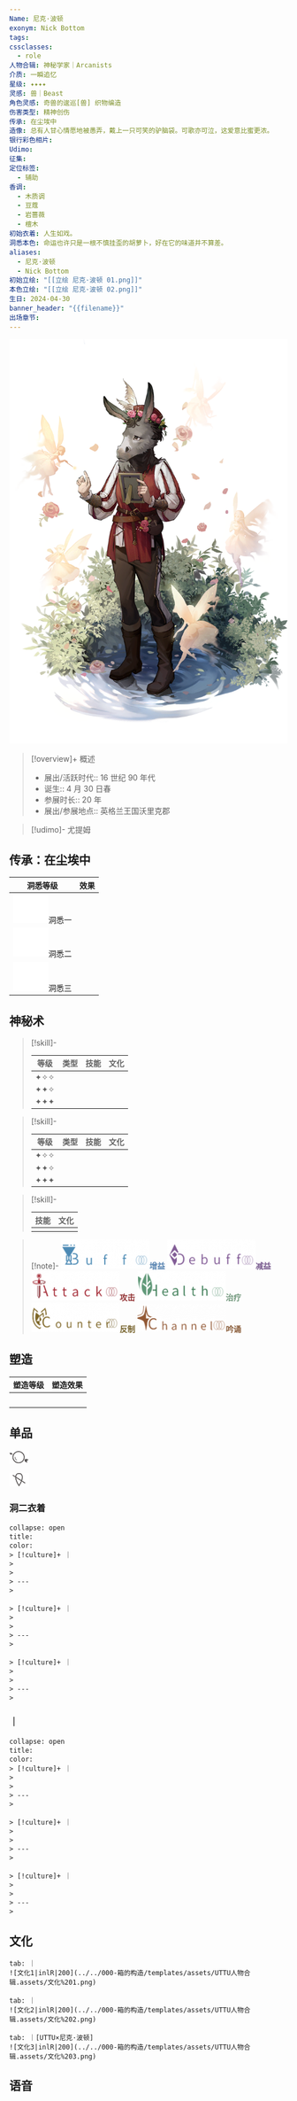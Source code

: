 ```yaml
---
Name: 尼克·波顿
exonym: Nick Bottom
tags: 
cssclasses:
  - role
人物合辑: 神秘学家｜Arcanists
介质: 一瞬追忆
星级: ✦✦✦✦
灵感: 兽｜Beast
角色灵感: 奇兽的逡巡[兽] 织物编造
伤害类型: 精神创伤
传承: 在尘埃中
造像: 总有人甘心情愿地被愚弄，戴上一只可笑的驴脑袋。可歌亦可泣，这爱意比蜜更浓。
银行彩色相片: 
Udimo: 
征集: 
定位标签:
  - 辅助
香调:
  - 木质调
  - 豆蔻
  - 岩蔷薇
  - 檀木
初始衣着: 人生如戏。
洞悉本色: 命运也许只是一根不慎挂歪的胡萝卜，好在它的味道并不算差。
aliases:
  - 尼克·波顿
  - Nick Bottom
初始立绘: "[[立绘 尼克·波顿 01.png]]"
本色立绘: "[[立绘 尼克·波顿 02.png]]"
生日: 2024-04-30
banner_header: "{{filename}}"
出场章节:
---
```

![cover](assets/尼克·波顿｜Nick%20Bottom.assets/立绘%20尼克·波顿%2002.png)

> [!overview]+ 概述
> - 展出/活跃时代:: 16 世纪 90 年代
> - 诞生:: 4 月 30 日春
> - 参展时长:: 20 年
> - 展出/参展地点:: 英格兰王国沃里克郡

> [!udimo]- 尤提姆
> 
> 

## 传承：在尘埃中

|                                 洞悉等级                                  | 效果  |
| :-------------------------------------------------------------------: | :-: |
| ![洞悉一\|50](../../000-箱的构造/templates/assets/UTTU人物合辑.assets/图标%20洞悉Ⅰ.png)洞悉一 |     |
| ![洞悉二\|50](../../000-箱的构造/templates/assets/UTTU人物合辑.assets/图标%20洞悉Ⅱ.png)洞悉二 |     |
| ![洞悉三\|50](../../000-箱的构造/templates/assets/UTTU人物合辑.assets/图标%20洞悉Ⅲ.png)洞悉三 |     |

## 神秘术

> [!skill]- 
> 
> 
> | 等级  | 类型  | 技能  | 文化  |
> | :-: | :-: | :-: | :-: |
> | ✦✧✧ |     |     |     |
> | ✦✦✧ |     |     |     |
> | ✦✦✦ |     |     |     |
> 

> [!skill]- 
> 
> 
> | 等级  | 类型  | 技能  | 文化  |
> | :-: | :-: | :-: | :-: |
> | ✦✧✧ |     |     |     |
> | ✦✦✧ |     |     |     |
> | ✦✦✦ |     |     |     |
> 

> [!skill]- 
> 
> 
> | 技能 | 文化 |
> | :--: | :--: |
> |      |      |
> 



> [!note]- 
> ![增益](../../000-箱的构造/templates/assets/UTTU人物合辑.assets/Buff.png)<b><font color="#5c87b3">增益</font></b>
> ![减益](../../000-箱的构造/templates/assets/UTTU人物合辑.assets/Debuff.png)<b><font color="#7B5E91">减益</font></b>
> ![攻击](../../000-箱的构造/templates/assets/UTTU人物合辑.assets/Attack.png)<b><font color="#933334">攻击</font></b>
> ![治疗](../../000-箱的构造/templates/assets/UTTU人物合辑.assets/Health.png)<b><font color="#6F967A">治疗</font></b>
> ![反制](../../000-箱的构造/templates/assets/UTTU人物合辑.assets/Counter.png)<b><font color="#78652F">反制</font></b>
> ![吟诵](../../000-箱的构造/templates/assets/UTTU人物合辑.assets/Channel.png)<b><font color="#895C39">吟诵</font></b>

## 塑造

| 塑造等级 | 塑造效果 |
| :--: | :--: |
|      |      |
|      |      |
|      |      |
|      |      |
|      |      |


## 单品

![利齿子儿|inlL](../../000-箱的构造/templates/assets/UTTU人物合辑.assets/货币%20利齿子儿.png)

![纯雨滴|inlL](../../000-箱的构造/templates/assets/UTTU人物合辑.assets/货币%20纯雨滴.png)

### 洞二衣着

````ad-flex
collapse: open
title: 
color: 
> [!culture]+ ｜
> 
> 
> ---
> 

> [!culture]+ ｜
> 
> 
> ---
> 

> [!culture]+ ｜
> 
> 
> ---
> 
````

### ｜

````ad-flex
collapse: open
title: 
color: 
> [!culture]+ ｜
> 
> 
> ---
> 

> [!culture]+ ｜
> 
> 
> ---
> 

> [!culture]+ ｜
> 
> 
> ---
> 
````

## 文化

````tabs
tab: ｜
![文化1|inlR|200](../../000-箱的构造/templates/assets/UTTU人物合辑.assets/文化%201.png)

tab: ｜
![文化2|inlR|200](../../000-箱的构造/templates/assets/UTTU人物合辑.assets/文化%202.png)

tab: ｜[UTTU×尼克·波顿]
![文化3|inlR|200](../../000-箱的构造/templates/assets/UTTU人物合辑.assets/文化%203.png)

````

## 语音

